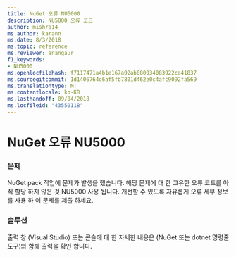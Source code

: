```yaml
---
title: NuGet 오류 NU5000
description: NU5000 오류 코드
author: mishra14
ms.author: karann
ms.date: 8/3/2018
ms.topic: reference
ms.reviewer: anangaur
f1_keywords:
- NU5000
ms.openlocfilehash: f7117471a4b1e167a02ab880034083922ca41837
ms.sourcegitcommit: 1d1406764c6af5fb7801d462e0c4afc9092fa569
ms.translationtype: MT
ms.contentlocale: ko-KR
ms.lasthandoff: 09/04/2018
ms.locfileid: "43550118"
---
```

# <a name="nuget-error-nu5000"></a>NuGet 오류 NU5000

### <a name="issue"></a>문제

NuGet pack 작업에 문제가 발생을 했습니다. 해당 문제에 대 한 고유한 오류 코드를 아직 할당 하지 않은 것 NU5000 사용 됩니다. 개선할 수 있도록 자유롭게 오류 세부 정보를 사용 하 여 문제를 제출 하세요.


### <a name="solution"></a>솔루션

출력 창 (Visual Studio) 또는 콘솔에 대 한 자세한 내용은 (NuGet 또는 dotnet 명령줄 도구)와 함께 출력을 확인 합니다.


